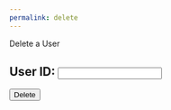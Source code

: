 ```yaml
---
permalink: delete
---
```


<!-- 
A simple HTML login form with a Login action when button is pressed.  

The form triggers the login_user function defined in the JavaScript below when the Login button is pressed.
-->
<p class="title"> Delete a User </p>

<form action="javascript:delete_user()">
    <h2><label>
        User ID:
        <input type="text" name="duid" id="duid" required>
    </label></h2>
    <p>
        <button class="delete-button">Delete</button>
    </p>

</form>

<script type="module">
    // uri variable and options object are obtained from config.js
    import { uri, options } from 'http://127.0.0.1:8086/assets/js/api/config.js';

    const url = uri + '/api/users/';

    function delete_user(){
    const body = {
      uid: document.getElementById("duid").value,
    };
    const AuthOptions = {
                mode: 'cors', // no-cors, *cors, same-origin
                credentials: 'include', // include, same-origin, omit
                headers: {
                    'Content-Type': 'application/json',
                },
                method: 'DELETE', // Override the method property
                cache: 'no-cache', // Set the cache property
                body: JSON.stringify(body) // delete if using backend code that fetches directly from the cookie
            };
      // fetch the API
      fetch(url, AuthOptions)
        // response is a RESTful "promise" on any successful fetch
        .then(response => {
          // check for response errors and display
          if (response.status !== 200) {
                window.location.replace("http://127.0.0.1:8086/403_Error?message=Insufficient+Permissions");
                return;
          }
          // valid response will contain JSON data
          response.json().then(data => {
            window.location.href = "http://127.0.0.1:8086/data/database";
          })
      })
      // catch fetch errors (ie ACCESS to server blocked)
      .catch(err => {
        console.log(err)
      });
  }
  window.delete_user = delete_user;
</script>